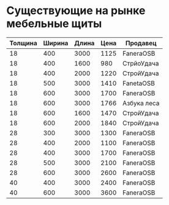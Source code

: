 # Существующие на рынке мебельные щиты

|Толщина|Ширина|Длина|Цена|Продавец|
|-|-|-|-|-|
|18|400|3000|1125|FaneraOSB|
|18|400|1600|980|СтрйоУдача|
|18|400|2000|1220|СтройУдача|
|18|500|3000|1410|FanetaOSB|
|18|600|3000|1700|FaneraOSB|
|18|600|3000|1766|Азбука леса|
|18|600|1600|1470|СтройУдача|
|18|600|2000|1840|СтройУдача|
|28|300|3000|1300|FaneraOSB|
|28|400|2000|1100|FaneraOSB|
|28|400|3000|1700|FaneraOSB|
|28|500|3000|2100|FaneraOSB|
|28|600|3000|2600|FaneraOSB|
|40|400|3000|2400|FaneraOSB|
|40|600|3000|3600|FaneraOSB|